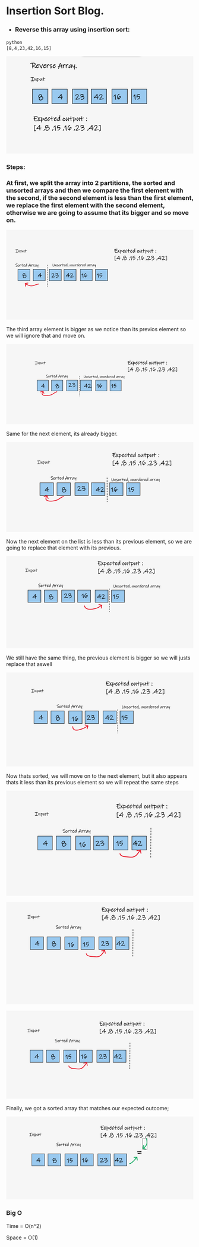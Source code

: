 # Insertion Sort Blog.


- ### Reverse this array using insertion sort:

```
python
[8,4,23,42,16,15]
```

![insertion_sort_1](whiteboard_images/insertion_sort_1.PNG)

### Steps:

### At first, we split the array into 2 partitions, the sorted and unsorted arrays and then we compare the first element with the second, if the second element is less than the first element, we replace the first element with the second element, otherwise we are going to assume that its bigger and so move on.

![insertion_sort_1*](whiteboard_images/insertion_sort_1-1.PNG)

The third array element is bigger as we notice than its previos element so we will ignore that and move on.

![insertion_sort_2](whiteboard_images/insertion_sort_2.PNG)

Same for the next element, its already bigger.

![insertion_sort_3](whiteboard_images/insertion_sort_3.PNG)

Now the next element on the list is less than its previous element, so we are going to replace that element with its previous.

![insertion_sort_4](whiteboard_images/insertion_sort_4.PNG)

We still have the same thing, the previous element is bigger so we will justs replace that aswell

![insertion_sort_5](whiteboard_images/insertion_sort_5.PNG)

Now thats sorted, we will move on to the next element, but it also appears thats it less than its previous element so we will repeat the same steps

![insertion_sort_6](whiteboard_images/insertion_sort_6.PNG)

![insertion_sort_7](whiteboard_images/insertion_sort_7.PNG)

![insertion_sort_8](whiteboard_images/insertion_sort_8.PNG)


Finally, we got a sorted array that matches our expected outcome;

![insertion_sort_9](whiteboard_images/insertion_sort_9.PNG)


### Big O

Time = O(n^2)

Space = O(1)